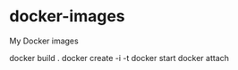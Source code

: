 # docker-images
My Docker images

docker build .
docker create -i -t <image-id>
docker start <container-id>
docker attach <container>